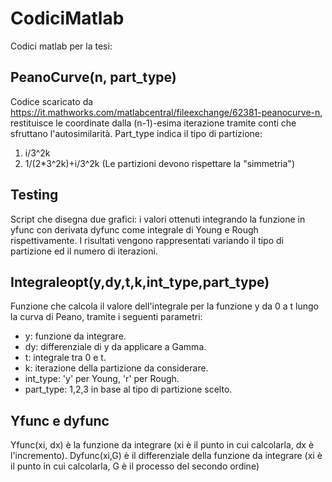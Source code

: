 # CodiciMatlab
Codici matlab per la tesi:
## PeanoCurve(n, part_type)
Codice scaricato da https://it.mathworks.com/matlabcentral/fileexchange/62381-peanocurve-n, restituisce le coordinate dalla (n-1)-esima iterazione tramite conti che sfruttano l'autosimilarità. Part_type indica il tipo di partizione: 
1) i/3^2k 
2) 1/(2*3^2k)+i/3^2k
(Le partizioni devono rispettare la "simmetria")

## Testing
Script che disegna due grafici: i valori ottenuti integrando la funzione in yfunc con derivata dyfunc come integrale di Young e Rough rispettivamente. I risultati vengono rappresentati variando il tipo di partizione ed il numero di iterazioni.

## Integraleopt(y,dy,t,k,int_type,part_type)
Funzione che calcola il valore dell'integrale per la funzione y da 0 a t lungo la curva di Peano, tramite i seguenti parametri:
- y: funzione da integrare.
- dy: differenziale di y da applicare a Gamma.
- t: integrale tra 0 e t.
- k: iterazione della partizione da considerare.
- int_type: 'y' per Young, 'r' per Rough.
- part_type: 1,2,3 in base al tipo di partizione scelto.

## Yfunc e dyfunc
Yfunc(xi, dx) è la funzione da integrare (xi è il punto in cui calcolarla, dx è l'incremento). 
Dyfunc(xi,G) è il differenziale della funzione da integrare (xi è il punto in cui calcolarla, G è il processo del secondo ordine)



